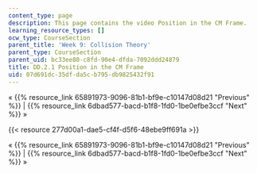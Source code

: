 ```yaml
---
content_type: page
description: This page contains the video Position in the CM Frame.
learning_resource_types: []
ocw_type: CourseSection
parent_title: 'Week 9: Collision Theory'
parent_type: CourseSection
parent_uid: bc33ee80-c8fd-90e4-dfda-7092ddd24879
title: DD.2.1 Position in the CM Frame
uid: 07d691dc-35df-da5c-b795-db9825432f91
---
```


« {{% resource_link 65891973-9096-81b1-bf9e-c10147d08d21 "Previous" %}} | {{% resource_link 6dbad577-bacd-b1f8-1fd0-1be0efbe3ccf "Next" %}} »

{{< resource 277d00a1-dae5-cf4f-d5f6-48ebe9ff691a >}}

« {{% resource_link 65891973-9096-81b1-bf9e-c10147d08d21 "Previous" %}} | {{% resource_link 6dbad577-bacd-b1f8-1fd0-1be0efbe3ccf "Next" %}} »